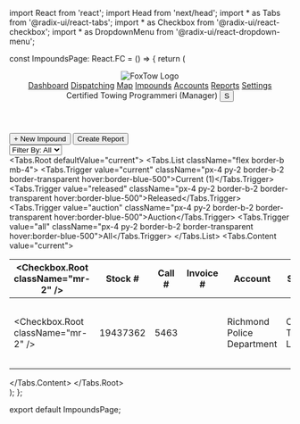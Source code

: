 import React from 'react';
import Head from 'next/head';
import * as Tabs from '@radix-ui/react-tabs';
import * as Checkbox from '@radix-ui/react-checkbox';
import * as DropdownMenu from '@radix-ui/react-dropdown-menu';

const ImpoundsPage: React.FC = () => {
  return (
    <div className="bg-gray-100 min-h-screen">
      <Head>
        <title>FoxTow - Impounds</title>
      </Head>
      <header className="bg-blue-800 text-white p-4">
        <div className="flex items-center justify-between">
          <div className="flex items-center space-x-4">
            <img src="/logo.png" alt="FoxTow Logo" className="h-8" />
            <nav className="space-x-4">
              <a href="#" className="hover:underline">Dashboard</a>
              <a href="#" className="hover:underline">Dispatching</a>
              <a href="#" className="hover:underline">Map</a>
              <a href="#" className="hover:underline">Impounds</a>
              <a href="#" className="hover:underline">Accounts</a>
              <a href="#" className="hover:underline">Reports</a>
              <a href="#" className="hover:underline">Settings</a>
            </nav>
          </div>
          <div className="flex items-center space-x-4">
            <span>Certified Towing</span>
            <span>Programmeri (Manager)</span>
            <button className="bg-blue-600 px-3 py-1 rounded">S</button>
          </div>
        </div>
      </header>
      <main className="p-6">
        <div className="bg-white rounded-lg shadow p-6">
          <div className="flex justify-between mb-4">
            <div className="space-x-2">
              <button className="bg-blue-600 text-white px-4 py-2 rounded">+ New Impound</button>
              <button className="bg-blue-600 text-white px-4 py-2 rounded">Create Report</button>
            </div>
            <div>
              <select className="border rounded px-2 py-1">
                <option>Filter By: All</option>
              </select>
            </div>
          </div>
          <Tabs.Root defaultValue="current">
            <Tabs.List className="flex border-b mb-4">
              <Tabs.Trigger value="current" className="px-4 py-2 border-b-2 border-transparent hover:border-blue-500">Current (1)</Tabs.Trigger>
              <Tabs.Trigger value="released" className="px-4 py-2 border-b-2 border-transparent hover:border-blue-500">Released</Tabs.Trigger>
              <Tabs.Trigger value="auction" className="px-4 py-2 border-b-2 border-transparent hover:border-blue-500">Auction</Tabs.Trigger>
              <Tabs.Trigger value="all" className="px-4 py-2 border-b-2 border-transparent hover:border-blue-500">All</Tabs.Trigger>
            </Tabs.List>
            <Tabs.Content value="current">
              <table className="w-full">
                <thead>
                  <tr className="text-left">
                    <th><Checkbox.Root className="mr-2" /></th>
                    <th>Stock #</th>
                    <th>Call #</th>
                    <th>Invoice #</th>
                    <th>Account</th>
                    <th>Storage</th>
                    <th>Driver</th>
                    <th>Days Held</th>
                    <th>Vehicle</th>
                    <th>Plate</th>
                    <th>VIN</th>
                    <th>Impound Date</th>
                    <th>Total</th>
                    <th>Balance</th>
                    <th>Tasks</th>
                    <th>Color</th>
                    <th>Make</th>
                  </tr>
                </thead>
                <tbody>
                  <tr>
                    <td><Checkbox.Root className="mr-2" /></td>
                    <td>19437362</td>
                    <td>5463</td>
                    <td></td>
                    <td>Richmond Police Department</td>
                    <td>Certified Towing Lot 1</td>
                    <td>Humberto Benavidez</td>
                    <td>1</td>
                    <td>1998 GMC Yukon Red</td>
                    <td>44353M3</td>
                    <td>1GKEK13R1WJ716695</td>
                    <td>7/17/2024 9:28 AM</td>
                    <td>$250.00</td>
                    <td>$250.00</td>
                    <td>
                      <span className="bg-green-200 text-green-800 px-2 py-1 rounded text-xs">Due Next</span>
                      <span className="bg-red-200 text-red-800 px-2 py-1 rounded text-xs">Due Today</span>
                      <span className="bg-green-200 text-green-800 px-2 py-1 rounded text-xs">Due Next</span>
                    </td>
                    <td>Red</td>
                    <td>GMC</td>
                  </tr>
                </tbody>
              </table>
            </Tabs.Content>
          </Tabs.Root>
        </div>
      </main>
    </div>
  );
};

export default ImpoundsPage;
